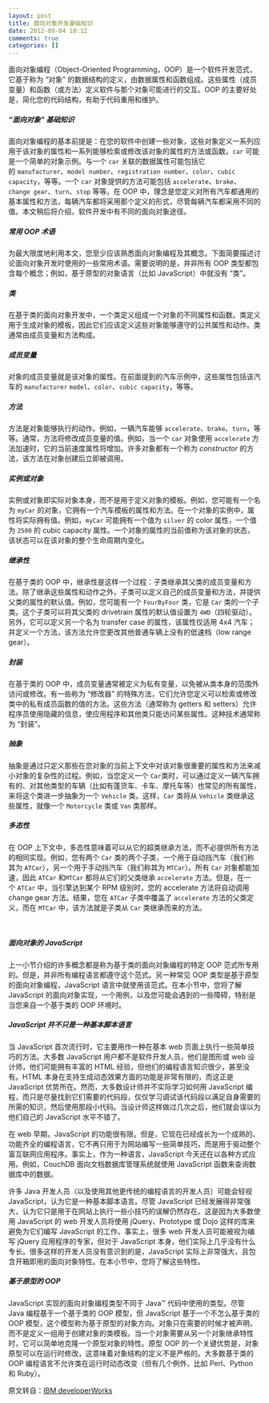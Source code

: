 ```yaml
---
layout: post
title: 面向对象开发基础知识
date: 2012-09-04 10:12
comments: true
categories: []
---
```

面向对象编程（Object-Oriented Programming，OOP）是一个软件开发范式，它基于称为 “对象” 的数据结构的定义，由数据属性和函数组成。这些属性（成员变量）和函数（或方法）定义软件与那个对象可能进行的交互。OOP 的主要好处是，简化您的代码结构，有助于代码重用和维护。<!--more-->
<h5><a name="N10083"></a>“面向对象” 基础知识</h5>
面向对象编程的基本前提是：在您的软件中创建一些对象，这些对象定义一系列应用于该对象的属性和一系列能够检索或修改该对象的属性的方法或函数。<code>car</code> 可能是一个简单的对象示例。与一个 <code>car</code> 关联的数据属性可能包括它的 <code>manufacturer</code>、<code>model number</code>、<code>registration number</code>、<code>color</code>、<code>cubic capacity</code>，等等。一个 <code>car</code> 对象提供的方法可能包括 <code>accelerate</code>、<code>brake</code>、<code>change gear</code>、<code>turn</code>、<code>stop</code> 等等。在 OOP 中，理念是您定义对所有汽车都通用的基本属性和方法，每辆汽车都将采用那个定义的形式，尽管每辆汽车都采用不同的值。本文稍后将介绍，软件开发中有不同的面向对象途径。
<h5><a name="N100C0"></a>常用 OOP 术语</h5>
为最大限度地利用本文，您至少应该熟悉面向对象编程及其概念。下面简要描述讨论面向对象开发时使用的一些常用术语。需要说明的是，并非所有 OOP 类型都包含每个概念；例如，基于原型的对象语言（比如 JavaScript）中就没有 “类”。
<h5><a name="N100C9"></a>类</h5>
在基于类的面向对象开发中，一个类定义组成一个对象的不同属性和函数。类定义用于生成对象的模板，因此它们应该定义这些对象能够遵守的公共属性和动作。类通常由成员变量和方法构成。
<h5><a name="N100D2"></a>成员变量</h5>
对象的成员变量就是该对象的属性。在前面提到的汽车示例中，这些属性包括该汽车的 <code>manufacturer</code> <code>model</code>、<code>color</code>、<code>cubic capacity</code>，等等。
<h5><a name="N100EB"></a>方法</h5>
方法是对象能够执行的动作。例如，一辆汽车能够 <code>accelerate</code>、<code>brake</code>、<code>turn</code>，等等。通常，方法将修改成员变量的值。例如，当一个 <code>car</code> 对象使用 <code>accelerate</code> 方法加速时，它的当前速度属性将增加。许多对象都有一个称为 <em>constructor</em> 的方法，该方法在对象创建后立即被调用。
<h5><a name="N1010B"></a>实例或对象</h5>
实例或对象即实际对象本身，而不是用于定义对象的模板。例如，您可能有一个名为 <code>myCar</code> 的对象，它拥有一个汽车模板的属性和方法。在一个对象的实例中，属性将实际拥有值。例如，<code>myCar</code> 可能拥有一个值为 <code>silver</code> 的 color 属性，一个值为 <code>2500</code> 的 cubic capacity 属性。一个对象的属性的当前值称为该对象的状态，该状态可以在该对象的整个生命周期内变化。
<h5><a name="N10124"></a>继承性</h5>
在基于类的 OOP 中，继承性是这样一个过程：子类继承其父类的成员变量和方法。除了继承这些属性和动作之外，子类可以定义自己的成员变量和方法，并提供父类的属性的默认值。例如，您可能有一个 <code>FourByFour</code> 类，它是 <code>Car</code> 类的一个子类。这个子类可以将其父类的 drivetrain 属性的默认值设置为 <code>4WD</code>（四轮驱动）。另外，它可以定义另一个名为 transfer case 的属性，该属性仅适用 4x4 汽车；并定义一个方法，该方法允许您更改其他普通车辆上没有的低速档（low range gear）。
<h5><a name="N10139"></a>封装</h5>
在基于类的 OOP 中，成员变量通常被定义为私有变量，以免被从类本身的范围外访问或修改。有一些称为 “修改器” 的特殊方法，它们允许您定义可以检索或修改类中的私有成员函数的值的方法。这些方法（通常称为 getters 和 setters）允许程序员使用隐藏的信息，使应用程序和其他类只能访问某些属性。这种技术通常称为 “封装”。
<h5><a name="N10142"></a>抽象</h5>
抽象是通过只定义那些在您对象的当前上下文中对该对象很重要的属性和方法来减小对象的复杂性的过程。例如，当您定义一个 <code>Car</code>类时，可以通过定义一辆汽车拥有的、对其他类型的车辆（比如有蓬货车、卡车、摩托车等）也常见的所有属性，来将这个类进一步抽象为一个 <code>Vehicle</code> 类。这样，<code>Car</code> 类将从 <code>Vehicle</code> 类继承这些属性，就像一个 <code>Motorcycle</code> 类或 <code>Van</code> 类那样。
<h5><a name="N10163"></a>多态性</h5>
在 OOP 上下文中，多态性意味着可以从它的超类继承方法，而不必提供所有方法的相同实现。例如，您有两个 <code>Car</code> 类的两个子类，一个用于自动挡汽车（我们称其为 <code>ATCar</code>），另一个用于手动挡汽车（我们称其为 <code>MTCar</code>）。所有 <code>Car</code> 对象都能加速，因此 <code>ATCar</code> 和<code>MTCar</code> 都将从它们的父类继承 <code>accelerate</code> 方法。但是，在一个 <code>ATCar</code> 中，当引擎达到某个 RPM 级别时，您的 accelerate 方法将自动调用 change gear 方法。结果，您在 <code>ATCar</code> 子类中覆盖了 <code>accelerate</code> 方法的父类定义，而在 <code>MTCar</code> 中，该方法就是子类从 <code>Car</code> 类继承而来的方法。

&nbsp;
<h5><a name="N101A3"></a>面向对象的 JavaScript</h5>
上一小节介绍的许多概念都是称为基于类的面向对象编程的特定 OOP 范式所专用的。但是，并非所有编程语言都遵守这个范式。另一种常见 OOP 类型是基于原型的面向对象编程，JavaScript 语言中就使用该范式。在本小节中，您将了解 JavaScript 的面向对象实现，一个用例，以及您可能会遇到的一些障碍，特别是当您来自一个基于类的 OOP 环境时。
<h5><a name="N101AC"></a>JavaScript 并不只是一种基本脚本语言</h5>
当 JavaScript 首次流行时，它主要用作一种在基本 web 页面上执行一些简单技巧的方法。大多数 JavaScript 用户都不是软件开发人员，他们是图形或 web 设计师，他们可能拥有丰富的 HTML 经验，但他们的编程语言知识很少，甚至没有。HTML 本身在支持生成动态效果方面的功能是非常有限的，而这正是 JavaScript 优势所在。然而，大多数设计师并不实际学习如何用 JavaScript 编程，而只是尽量找到它们需要的代码段，仅仅学习调试该代码段以满足自身需要的所需的知识，然后使用那段小代码。当设计师这样做过几次之后，他们就会误以为他们自己的 JavaScript 水平不错了。

在 web 早期，JavaScript 的功能很有限。但是，它现在已经成长为一个成熟的、功能齐全的编程语言，它不再只用于为网站编写一些简单技巧，而是用于驱动整个富互联网应用程序。事实上，作为一种语言，JavaScript 今天还在以各种方式应用。例如，CouchDB 面向文档数据库管理系统就使用 JavaScript 函数来查询数据库中的数据。

许多 Java 开发人员（以及使用其他更传统的编程语言的开发人员）可能会轻视 JavaScript，认为它是一种基本脚本语言。尽管 JavaScript 已经发展得非常强大，认为它只是用于在网站上执行一些小技巧的误解仍然存在。这是因为大多数使用 JavaScript 的 web 开发人员将使用 jQuery、Prototype 或 Dojo 这样的库来避免为它们编写 JavaScript 的工作。事实上，很多 web 开发人员可能被视为编写 jQuery 应用程序的专家，但对于 JavaScript 本身，他们实际上几乎没有什么专长。很多这样的开发人员没有意识到的是，JavaScript 实际上非常强大，且包含开箱即用的面向对象特性。在本小节中，您将了解这些特性。
<h5><a name="N101BB"></a>基于原型的 OOP</h5>
JavaScript 实现的面向对象编程类型不同于 Java™ 代码中使用的类型。尽管 Java 编程基于一个基于类的 OOP 模型，但 JavaScript 基于一个不怎么基于类的 OOP 模型，这个模型称为基于原型的对象方向。对象只在需要的时候才被声明，而不是定义一组用于创建对象的类模板。当一个对象需要从另一个对象继承特性时，它可以简单地克隆一个原型对象的特性。原型 OOP 的一个关键优势是，对象原型可以在运行时修改，这意味着对象结构的定义不是严格的。大多数基于类的 OOP 编程语言不允许类在运行时动态改变（但有几个例外，比如 Perl、Python 和 Ruby）。

原文转自：<a title="IBM developerWorks" href="http://www.ibm.com/developerworks/cn/web/wa-ground2/#resources">IBM developerWorks</a>
